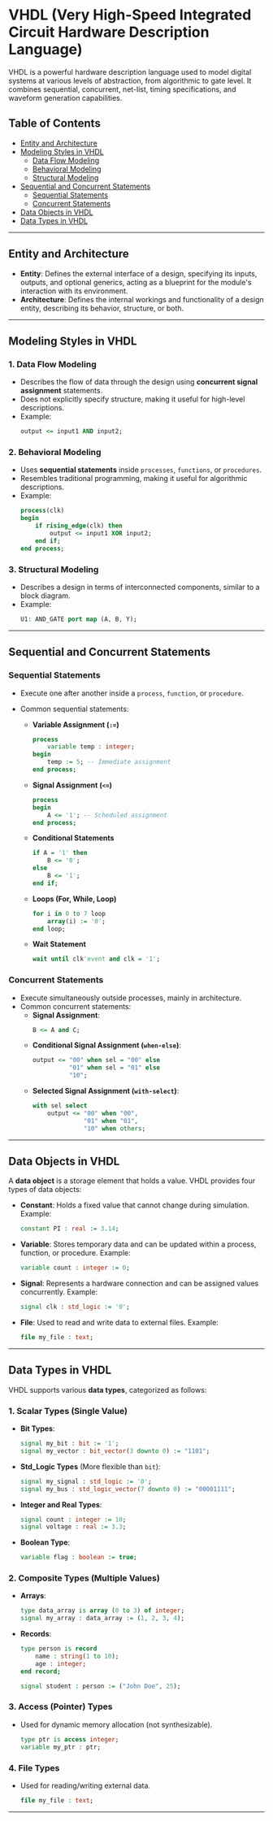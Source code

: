 # **VHDL (Very High-Speed Integrated Circuit Hardware Description Language)**

VHDL is a powerful hardware description language used to model digital systems at various levels of abstraction, from algorithmic to gate level. It combines sequential, concurrent, net-list, timing specifications, and waveform generation capabilities.

## **Table of Contents**
- [Entity and Architecture](#entity-and-architecture)
- [Modeling Styles in VHDL](#modeling-styles-in-vhdl)
  - [Data Flow Modeling](#1-data-flow-modeling)
  - [Behavioral Modeling](#2-behavioral-modeling)
  - [Structural Modeling](#3-structural-modeling)
- [Sequential and Concurrent Statements](#sequential-and-concurrent-statements)
  - [Sequential Statements](#sequential-statements)
  - [Concurrent Statements](#concurrent-statements)
- [Data Objects in VHDL](#data-objects-in-vhdl)
- [Data Types in VHDL](#data-types-in-vhdl)

---

## **Entity and Architecture**

- **Entity**: Defines the external interface of a design, specifying its inputs, outputs, and optional generics, acting as a blueprint for the module's interaction with its environment.
- **Architecture**: Defines the internal workings and functionality of a design entity, describing its behavior, structure, or both.

---

## **Modeling Styles in VHDL**
### **1. Data Flow Modeling**
- Describes the flow of data through the design using **concurrent signal assignment** statements.
- Does not explicitly specify structure, making it useful for high-level descriptions.
- Example:
  ```vhdl
  output <= input1 AND input2;
  ```

### **2. Behavioral Modeling**
- Uses **sequential statements** inside `processes`, `functions`, or `procedures`.
- Resembles traditional programming, making it useful for algorithmic descriptions.
- Example:
  ```vhdl
  process(clk)
  begin
      if rising_edge(clk) then
          output <= input1 XOR input2;
      end if;
  end process;
  ```

### **3. Structural Modeling**
- Describes a design in terms of interconnected components, similar to a block diagram.
- Example:
  ```vhdl
  U1: AND_GATE port map (A, B, Y);
  ```

---

## **Sequential and Concurrent Statements**

### **Sequential Statements**
- Execute one after another inside a `process`, `function`, or `procedure`.
- Common sequential statements:

  - **Variable Assignment (`:=`)**
    ```vhdl
    process
        variable temp : integer;
    begin
        temp := 5; -- Immediate assignment
    end process;
    ```
  
  - **Signal Assignment (`<=`)**
    ```vhdl
    process
    begin
        A <= '1'; -- Scheduled assignment
    end process;
    ```
  
  - **Conditional Statements**
    ```vhdl
    if A = '1' then
        B <= '0';
    else
        B <= '1';
    end if;
    ```

  - **Loops (For, While, Loop)**
    ```vhdl
    for i in 0 to 7 loop
        array(i) := '0';
    end loop;
    ```
  
  - **Wait Statement**
    ```vhdl
    wait until clk'event and clk = '1';
    ```

### **Concurrent Statements**
- Execute simultaneously outside processes, mainly in architecture.
- Common concurrent statements:
  - **Signal Assignment**:
    ```vhdl
    B <= A and C;
    ```
  - **Conditional Signal Assignment (`when-else`)**:
    ```vhdl
    output <= "00" when sel = "00" else
              "01" when sel = "01" else
              "10";
    ```
  - **Selected Signal Assignment (`with-select`)**:
    ```vhdl
    with sel select
        output <= "00" when "00",
                  "01" when "01",
                  "10" when others;
    ```

---

## **Data Objects in VHDL**
A **data object** is a storage element that holds a value. VHDL provides four types of data objects:

- **Constant**: Holds a fixed value that cannot change during simulation. Example:
  ```vhdl
  constant PI : real := 3.14;
  ```

- **Variable**: Stores temporary data and can be updated within a process, function, or procedure. Example:
  ```vhdl
  variable count : integer := 0;
  ```

- **Signal**: Represents a hardware connection and can be assigned values concurrently. Example:
  ```vhdl
  signal clk : std_logic := '0';
  ```

- **File**: Used to read and write data to external files. Example:
  ```vhdl
  file my_file : text;
  ```

---

## **Data Types in VHDL**
VHDL supports various **data types**, categorized as follows:

### **1. Scalar Types (Single Value)**
- **Bit Types**:
  ```vhdl
  signal my_bit : bit := '1';
  signal my_vector : bit_vector(3 downto 0) := "1101";
  ```
- **Std_Logic Types** (More flexible than `bit`):
  ```vhdl
  signal my_signal : std_logic := '0';
  signal my_bus : std_logic_vector(7 downto 0) := "00001111";
  ```
- **Integer and Real Types**:
  ```vhdl
  signal count : integer := 10;
  signal voltage : real := 3.3;
  ```
- **Boolean Type**:
  ```vhdl
  variable flag : boolean := true;
  ```

### **2. Composite Types (Multiple Values)**
- **Arrays**:
  ```vhdl
  type data_array is array (0 to 3) of integer;
  signal my_array : data_array := (1, 2, 3, 4);
  ```
- **Records**:
  ```vhdl
  type person is record
      name : string(1 to 10);
      age : integer;
  end record;
  
  signal student : person := ("John Doe", 25);
  ```

### **3. Access (Pointer) Types**
- Used for dynamic memory allocation (not synthesizable).
  ```vhdl
  type ptr is access integer;
  variable my_ptr : ptr;
  ```

### **4. File Types**
- Used for reading/writing external data.
  ```vhdl
  file my_file : text;
  ```

---



